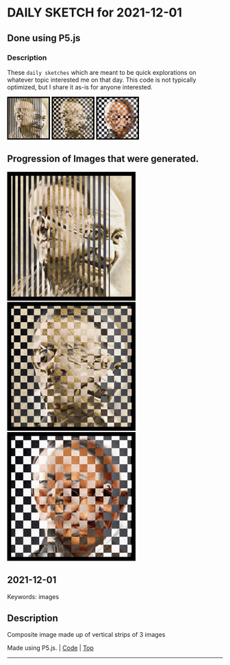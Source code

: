 # DAILY SKETCH for 2021-12-01

## Done using P5.js

### Description

These `daily sketches` which are meant to be quick explorations     on whatever topic interested me on that day. This code is not typically optimized, but I share it as-is     for anyone interested.

<img src = 'images/keep_2021-12-04-20-22-21.png' width = '100'> <img src = 'images/keep_2021-12-04-20-42-20.png' width = '100'> <img src = 'images/keep_2021-12-04-20-45-49.png' width = '100'> 

## Progression of Images that were generated.

<img src = 'images/keep_2021-12-04-20-22-21.png' width = '300'> 
<img src = 'images/keep_2021-12-04-20-42-20.png' width = '300'> 
<img src = 'images/keep_2021-12-04-20-45-49.png' width = '300'> 




## 2021-12-01
Keywords: images
 

## Description 

 Composite image made up of vertical strips of 3 images
 

Made using P5.js. | [Code](2021/2021-12-01/) | [Top](#daily-sketches) 

-----

